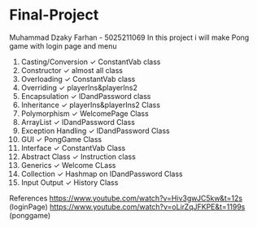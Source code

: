 # Final-Project

Muhammad Dzaky Farhan - 5025211069
In this project i will make Pong game with login page and menu

1. Casting/Conversion ✓ ConstantVab class
2. Constructor ✓ almost all class
3. Overloading ✓ ConstantVab class
4. Overriding ✓ playerIns&playerIns2
5. Encapsulation ✓ IDandPassword class
6. Inheritance ✓ playerIns&playerIns2 Class
7. Polymorphism ✓ WelcomePage Class
8. ArrayList ✓ IDandPassword Class
9. Exception Handling ✓ IDandPassword Class
10. GUI ✓ PongGame Class
11. Interface ✓ ConstantVab Class
12. Abstract Class ✓ Instruction class
13. Generics ✓ Welcome CLass
14. Collection ✓ Hashmap on IDandPassword Class
15. Input Output ✓ History Class

References
https://www.youtube.com/watch?v=Hiv3gwJC5kw&t=12s (loginPage)
https://www.youtube.com/watch?v=oLirZqJFKPE&t=1199s (ponggame)